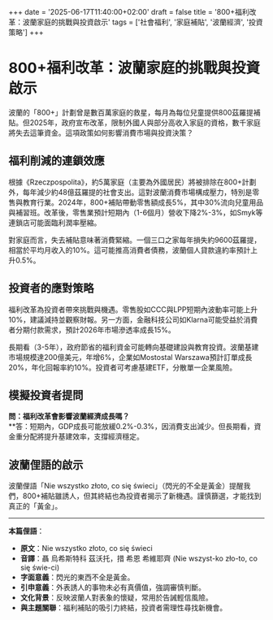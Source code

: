 +++ 
date = '2025-06-17T11:40:00+02:00' 
draft = false 
title = '800+福利改革：波蘭家庭的挑戰與投資啟示' 
tags = ['社會福利', '家庭補貼', '波蘭經濟', '投資策略'] 
+++

# 800+福利改革：波蘭家庭的挑戰與投資啟示

波蘭的「800+」計劃曾是數百萬家庭的救星，每月為每位兒童提供800茲羅提補貼。但2025年，政府宣布改革，限制外國人與部分高收入家庭的資格，數千家庭將失去這筆資金。這項政策如何影響消費市場與投資決策？

## 福利削減的連鎖效應

根據《Rzeczpospolita》，約5萬家庭（主要為外國居民）將被排除在800+計劃外，每年減少約48億茲羅提的社會支出。這對波蘭消費市場構成壓力，特別是零售與教育行業。2024年，800+補貼帶動零售額成長5%，其中30%流向兒童用品與補習班。改革後，零售業預計短期內（1-6個月）營收下降2%-3%，如Smyk等連鎖店可能面臨利潤率壓縮。

對家庭而言，失去補貼意味著消費緊縮。一個三口之家每年損失約9600茲羅提，相當於平均月收入的10%。這可能推高消費者債務，波蘭個人貸款違約率預計上升0.5%。

## 投資者的應對策略

福利改革為投資者帶來挑戰與機遇。零售股如CCC與LPP短期內波動率可能上升10%，建議減持並觀察財報。另一方面，金融科技公司如Klarna可能受益於消費者分期付款需求，預計2026年市場滲透率成長15%。

長期看（3-5年），政府節省的福利資金可能轉向基礎建設與教育投資。波蘭基建市場規模達200億美元，年增6%，企業如Mostostal Warszawa預計訂單成長20%，年化回報率約10%。投資者可考慮基建ETF，分散單一企業風險。

## 模擬投資者提問

**問：福利改革會影響波蘭經濟成長嗎？**  
**答：短期內，GDP成長可能放緩0.2%-0.3%，因消費支出減少。但長期看，資金重分配將提升基建效率，支撐經濟穩定。

## 波蘭俚語的啟示

波蘭俚語「Nie wszystko złoto, co się świeci」（閃光的不全是黃金）提醒我們，800+補貼雖誘人，但其終結也為投資者揭示了新機遇。謹慎篩選，才能找到真正的「黃金」。

---

**本篇俚語**：  
- **原文**：Nie wszystko złoto, co się świeci  
- **音譯**：聶 烏希斯特科 茲沃托，措 希恩 希維耶齊 (Nie wszyst-ko zło-to, co się świe-ci)  
- **字面意義**：閃光的東西不全是黃金。  
- **引申意義**：外表誘人的事物未必有真價值，強調審慎判斷。  
- **文化背景**：反映波蘭人對表象的懷疑，常用於告誡輕信風險。  
- **與主題關聯**：福利補貼的吸引力終結，投資者需理性尋找新機會。